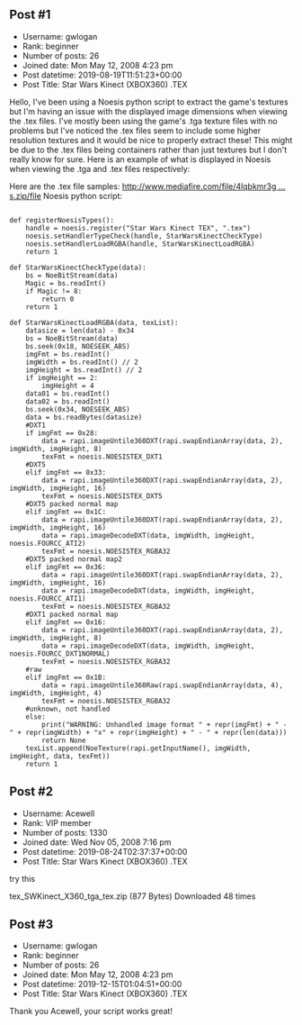## Post #1
- Username: gwlogan
- Rank: beginner
- Number of posts: 26
- Joined date: Mon May 12, 2008 4:23 pm
- Post datetime: 2019-08-19T11:51:23+00:00
- Post Title: Star Wars Kinect (XBOX360) .TEX

Hello,
I've been using a Noesis python script to extract the game's textures but I'm having an issue with the displayed image dimensions when viewing the .tex files. I've mostly been using the game's .tga texture files with no problems but I've noticed the .tex files seem to include some higher resolution textures and it would be nice to properly extract these! This might be due to the .tex files being containers rather than just textures but I don't really know for sure. Here is an example of what is displayed in Noesis when viewing the .tga and .tex files respectively:

Here are the .tex file samples:
[http://www.mediafire.com/file/4lqbkmr3g ... s.zip/file](http://www.mediafire.com/file/4lqbkmr3gq47qtb/Star_Wars_Kinect_TEX_Texture_Samples.zip/file)
Noesis python script:

```

def registerNoesisTypes():
	handle = noesis.register("Star Wars Kinect TEX", ".tex")
	noesis.setHandlerTypeCheck(handle, StarWarsKinectCheckType)
	noesis.setHandlerLoadRGBA(handle, StarWarsKinectLoadRGBA)
	return 1

def StarWarsKinectCheckType(data):
	bs = NoeBitStream(data)
	Magic = bs.readInt()
	if Magic != 8:
		return 0
	return 1   

def StarWarsKinectLoadRGBA(data, texList):
	datasize = len(data) - 0x34
	bs = NoeBitStream(data)
	bs.seek(0x18, NOESEEK_ABS)
	imgFmt = bs.readInt()
	imgWidth = bs.readInt() // 2
	imgHeight = bs.readInt() // 2
	if imgHeight == 2:
		imgHeight = 4
	data01 = bs.readInt()
	data02 = bs.readInt()
	bs.seek(0x34, NOESEEK_ABS)
	data = bs.readBytes(datasize)
	#DXT1
	if imgFmt == 0x28:
		data = rapi.imageUntile360DXT(rapi.swapEndianArray(data, 2), imgWidth, imgHeight, 8)
		texFmt = noesis.NOESISTEX_DXT1
	#DXT5
	elif imgFmt == 0x33:
		data = rapi.imageUntile360DXT(rapi.swapEndianArray(data, 2), imgWidth, imgHeight, 16)
		texFmt = noesis.NOESISTEX_DXT5
	#DXT5 packed normal map
	elif imgFmt == 0x1C:
		data = rapi.imageUntile360DXT(rapi.swapEndianArray(data, 2), imgWidth, imgHeight, 16)
		data = rapi.imageDecodeDXT(data, imgWidth, imgHeight, noesis.FOURCC_ATI2)
		texFmt = noesis.NOESISTEX_RGBA32
	#DXT5 packed normal map2
	elif imgFmt == 0x36:
		data = rapi.imageUntile360DXT(rapi.swapEndianArray(data, 2), imgWidth, imgHeight, 16)
		data = rapi.imageDecodeDXT(data, imgWidth, imgHeight, noesis.FOURCC_ATI1)
		texFmt = noesis.NOESISTEX_RGBA32
	#DXT1 packed normal map
	elif imgFmt == 0x16:
		data = rapi.imageUntile360DXT(rapi.swapEndianArray(data, 2), imgWidth, imgHeight, 8)
		data = rapi.imageDecodeDXT(data, imgWidth, imgHeight, noesis.FOURCC_DXT1NORMAL)
		texFmt = noesis.NOESISTEX_RGBA32
	#raw
	elif imgFmt == 0x1B:
		data = rapi.imageUntile360Raw(rapi.swapEndianArray(data, 4), imgWidth, imgHeight, 4)
		texFmt = noesis.NOESISTEX_RGBA32
	#unknown, not handled
	else:
		print("WARNING: Unhandled image format " + repr(imgFmt) + " - " + repr(imgWidth) + "x" + repr(imgHeight) + " - " + repr(len(data)))
		return None
	texList.append(NoeTexture(rapi.getInputName(), imgWidth, imgHeight, data, texFmt))
	return 1
```
## Post #2
- Username: Acewell
- Rank: VIP member
- Number of posts: 1330
- Joined date: Wed Nov 05, 2008 7:16 pm
- Post datetime: 2019-08-24T02:37:37+00:00
- Post Title: Star Wars Kinect (XBOX360) .TEX

try this 


 tex_SWKinect_X360_tga_tex.zip
(877 Bytes) Downloaded 48 times
## Post #3
- Username: gwlogan
- Rank: beginner
- Number of posts: 26
- Joined date: Mon May 12, 2008 4:23 pm
- Post datetime: 2019-12-15T01:04:51+00:00
- Post Title: Star Wars Kinect (XBOX360) .TEX

Thank you Acewell, your script works great!

